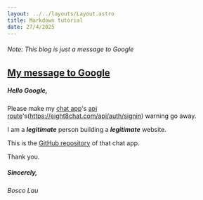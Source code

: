 ```yaml
---
layout: ../../layouts/Layout.astro
title: Markdown tutorial
date: 27/4/2025
---
```


###### Note: This blog is just a message to Google

## <u>My message to Google</u>

##### Hello Google,

Please make my [chat app](https://eight8chat.com)'s [api route](https://eight8chat.com/api/auth/signin)'s(https://eight8chat.com/api/auth/signin) warning go away.

I am a **_legitimate_** person building a **_legitimate_** website.

This is the [GitHub repository](https://github.com/Bosco0808-alt/eight8chat) of that chat app.

Thank you.

##### Sincerely,

###### Bosco Lau
